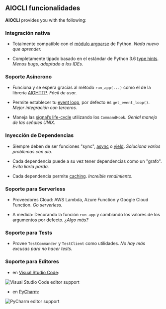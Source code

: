 ## AIOCLI funcionalidades

**AIOCLI** provides you with the following:

### Integración nativa

- Totalmente compatible con el [módulo argparse](https://docs.python.org/3/library/argparse.html) de Python. *Nada nuevo que aprender.*

- Completamente tipado basado en el estándar de Python 3.6 [type hints](https://docs.python.org/3/library/typing.html). *Menos bugs, adaptado a los IDEs.*

### Soporte Asíncrono

- Funciona y se espera gracias al método `run_app(...)` como el de la librería [AIOHTTP](https://github.com/aio-libs/aiohttp). *Fácil de usar.* 

- Permite establecer tu [event loop](https://docs.python.org/3/library/asyncio-eventloop.html), por defecto es `get_event_loop()`. *Mejor integración con terceros.*

- Maneja las [signal’s life-cycle](https://docs.python.org/3/library/signal.html) utilizando los `CommandHook`. *Genial manejo de las señales UNIX.*

### Inyección de Dependencias

- Siempre deben de ser funciones "sync", [async](https://docs.python.org/3/reference/compound_stmts.html#async-def) o [yield](https://docs.python.org/3/reference/expressions.html#yield-expressions). *Soluciona varios problemas con aio.*

- Cada dependencia puede a su vez tener dependencias como un "grafo". *Evita liarla parda.*

- Cada dependencia permite [caching](https://docs.python.org/3/library/functools.html). *Increíble rendimiento.*

### Soporte para Serverless

- Proveedores Cloud: AWS Lambda, Azure Function y Google Cloud Function. *Go serverless.*

- A medida: Decorando la función `run_app` y cambiando los valores de los argumentos por defecto. *¿Algo más?*

### Soporte para Tests

- Provee `TestCommander` y `TestClient` como utilidades. *No hay más excusas para no hacer tests.*

### Soporte para Editores

- en [Visual Studio Code](https://code.visualstudio.com):

![Visual Studio Code editor support](https://aiopy.github.io/python-aiocli/imgs/vscode-completion.png)

- en [PyCharm](https://www.jetbrains.com/pycharm/):

![PyCharm editor support](https://aiopy.github.io/python-aiocli/imgs/pycharm-completion.png)

